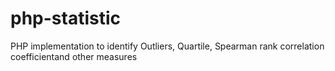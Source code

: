 # php-statistic
 PHP implementation to identify Outliers, Quartile, Spearman rank correlation coefficientand other measures

